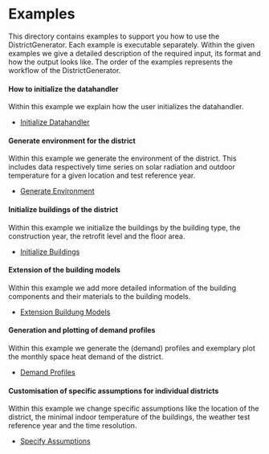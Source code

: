 # Examples

This directory contains examples to support you how to use the 
DistrictGenerator. Each example is executable separately.
Within the given examples we give a detailed description of the 
required input, its format and how the output looks like. The 
order of the examples represents the workflow of the DistrictGenerator.

#### How to initialize the datahandler

Within this example we explain how the user initializes the datahandler.

- [Initialize Datahandler](https://github.com/RWTH-EBC/districtgenerator/blob/15-joss-documentation/examples/e1_initialize_datahandler.py) 

#### Generate environment for the district
    
Within this example we generate the environment of the district.
This includes data respectively time series on solar radiation 
and outdoor temperature for a given location and test reference year.
- [Generate Environment](https://github.com/RWTH-EBC/districtgenerator/blob/15-joss-documentation/examples/e2_generate_environment.py) 


#### Initialize buildings of the district

Within this example we initialize the buildings by the building type,
the construction year, the retrofit level and the floor area.
- [Initialize Buildings](https://github.com/RWTH-EBC/districtgenerator/blob/15-joss-documentation/examples/e3_initialize_buildings.py)


#### Extension of the building models

Within this example we add more detailed information of the building components 
and their materials to the building models.
- [Extension Buildung Models](https://github.com/RWTH-EBC/districtgenerator/blob/15-joss-documentation/examples/e4_generate_buildings.py)


#### Generation and plotting of demand profiles

Within this example we generate the (demand) profiles and exemplary plot the monthly space heat
demand of the district.

- [Demand Profiles](https://github.com/RWTH-EBC/districtgenerator/blob/15-joss-documentation/examples/e5_generate_demands.py)


#### Customisation of specific assumptions for individual districts

Within this example we change specific assumptions like the location of the district,
the minimal indoor temperature of the buildings, the weather test reference year and
the time resolution.

- [Specify Assumptions](https://github.com/RWTH-EBC/districtgenerator/blob/15-joss-documentation/examples/e6_individual_district.py)

